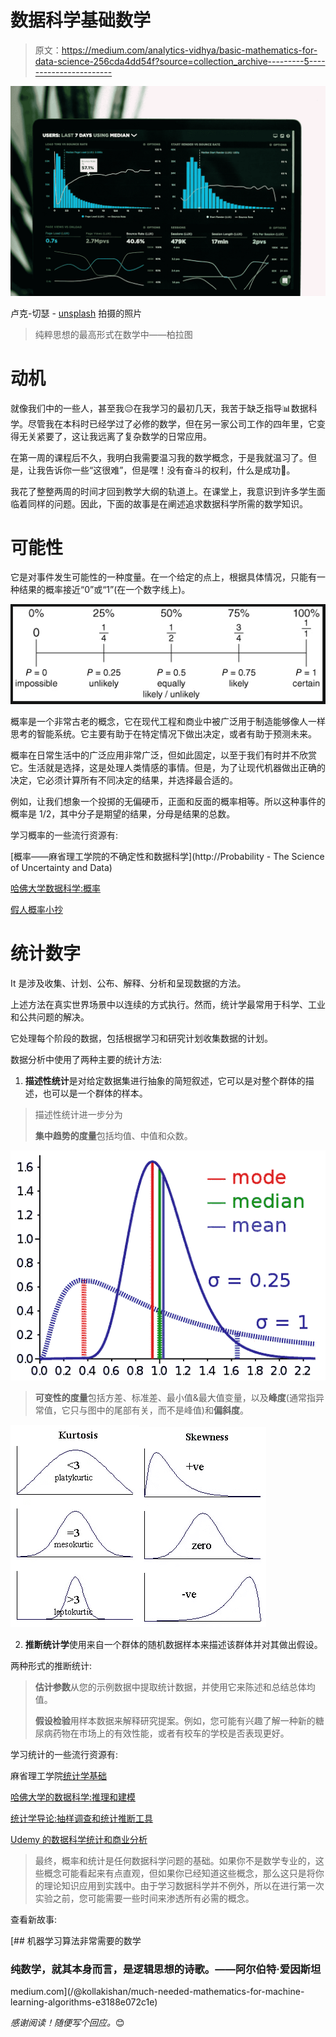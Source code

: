 # 数据科学基础数学

> 原文：<https://medium.com/analytics-vidhya/basic-mathematics-for-data-science-256cda4dd54f?source=collection_archive---------5----------------------->

![](img/0d03568e3ebb5ba4da3db4a0ac53b7e4.png)

卢克-切瑟 - [unsplash](https://unsplash.com) 拍摄的照片

> 纯粹思想的最高形式在数学中——柏拉图

# 动机

就像我们中的一些人，甚至我😔在我学习的最初几天，我苦于缺乏指导📊数据科学。尽管我在本科时已经学过了必修的数学，但在另一家公司工作的四年里，它变得无关紧要了，这让我远离了复杂数学的日常应用。

在第一周的课程后不久，我明白我需要温习我的数学概念，于是我就温习了。但是，让我告诉你一些“这很难”，但是嘿！没有奋斗的权利，什么是成功🤗。

我花了整整两周的时间才回到教学大纲的轨道上。在课堂上，我意识到许多学生面临着同样的问题。因此，下面的故事是在阐述追求数据科学所需的数学知识。

# 可能性

它是对事件发生可能性的一种度量。在一个给定的点上，根据具体情况，只能有一种结果的概率接近“0”或“1”(在一个数字线上)。

![](img/a8a524775ec8ed7de4f67430f0d3e03c.png)

概率是一个非常古老的概念，它在现代工程和商业中被广泛用于制造能够像人一样思考的智能系统。它主要有助于在特定情况下做出决定，或者有助于预测未来。

概率在日常生活中的广泛应用非常广泛，但如此固定，以至于我们有时并不欣赏它。生活就是选择，这是处理人类情感的事情。但是，为了让现代机器做出正确的决定，它必须计算所有不同决定的结果，并选择最合适的。

例如，让我们想象一个投掷的无偏硬币，正面和反面的概率相等。所以这种事件的概率是 1/2，其中分子是期望的结果，分母是结果的总数。

学习概率的一些流行资源有:

[概率——麻省理工学院的不确定性和数据科学](http://Probability - The Science of Uncertainty and Data)

[哈佛大学数据科学:概率](https://www.edx.org/course/data-science-probability-2)

[假人概率小抄](https://www.dummies.com/education/math/probability/probability-for-dummies-cheat-sheet/)

# 统计数字

It 是涉及收集、计划、公布、解释、分析和呈现数据的方法。

上述方法在真实世界场景中以连续的方式执行。然而，统计学最常用于科学、工业和公共问题的解决。

它处理每个阶段的数据，包括根据学习和研究计划收集数据的计划。

数据分析中使用了两种主要的统计方法:

1.  **描述性统计**是对给定数据集进行抽象的简短叙述，它可以是对整个群体的描述，也可以是一个群体的样本。

> 描述性统计进一步分为
> 
> **集中趋势的度量**包括均值、中值和众数。

![](img/6a22e20a975594c855d8f6bfb4361226.png)

> **可变性的度量**包括方差、标准差、最小值&最大值变量，以及**峰度**(通常指异常值，它只与图中的尾部有关，而不是峰值)和**偏斜度**。

![](img/195a0ec250fd542d1f0d79aa9fff5c57.png)![](img/92e3911ab226e010411d2a4345a9ce88.png)

2) **推断统计学**使用来自一个群体的随机数据样本来描述该群体并对其做出假设。

两种形式的推断统计:

> **估计参数**从您的示例数据中提取统计数据，并使用它来陈述和总结总体均值。
> 
> **假设检验**用样本数据来解释研究提案。例如，您可能有兴趣了解一种新的糖尿病药物在市场上的有效性能，或者有校车的学校是否表现更好。

学习统计的一些流行资源有:

麻省理工学院[统计学基础](https://www.edx.org/course/fundamentals-of-statistics-3)

[哈佛大学的数据科学:推理和建模](https://www.edx.org/course/data-science-inference-and-modeling)

[统计学导论:抽样调查和统计推断工具](https://www.edx.org/course/introductory-statistics-sample-survey-and-instruments-for-statistical-inference)

[Udemy 的数据科学统计和商业分析](https://www.udemy.com/course/statistics-for-data-science-and-business-analysis/)

> 最终，概率和统计是任何数据科学问题的基础。如果你不是数学专业的，这些概念可能看起来有点直观，但如果你已经知道这些概念，那么这只是将你的理论知识应用到实践中。由于学习数据科学并不例外，所以在进行第一次实验之前，您可能需要一些时间来渗透所有必需的概念。

查看新故事:

[](/@kollakishan/much-needed-mathematics-for-machine-learning-algorithms-e3188e072c1e) [## 机器学习算法非常需要的数学

### 纯数学，就其本身而言，是逻辑思想的诗歌。——阿尔伯特·爱因斯坦

medium.com](/@kollakishan/much-needed-mathematics-for-machine-learning-algorithms-e3188e072c1e) 

*感谢阅读！随便写个回应。*😊